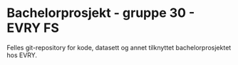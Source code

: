 # Bachelorprosjekt - gruppe 30 - EVRY FS

Felles git-repository for kode, datasett og annet tilknyttet bachelorprosjektet hos EVRY.
